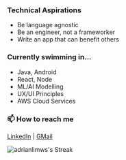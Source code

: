 ### Technical Aspirations
- Be language agnostic
- Be an engineer, not a frameworker
- Write an app that can benefit others

### Currently swimming in... 
- Java, Android
- React, Node
- ML/AI Modelling
- UX/UI Principles
- AWS Cloud Services

### 📫 How to reach me
[LinkedIn](https://www.linkedin.com/in/adrianlws/) | [GMail](mailto:adrianlimws@gmail.com)

![adrianlimws's Streak](https://github-readme-streak-stats.herokuapp.com/?user=adrianlimws&theme=vue&hide_border=true)
